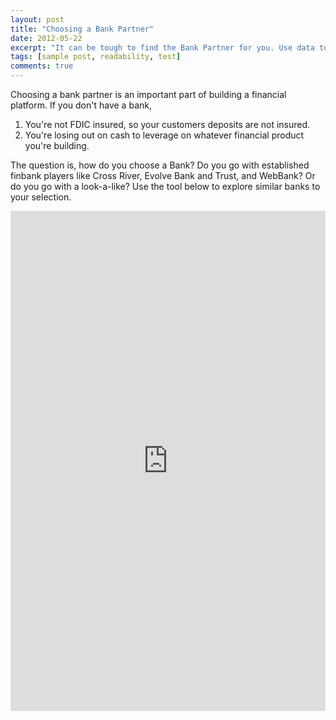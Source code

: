 ```yaml
---
layout: post
title: "Choosing a Bank Partner"
date: 2012-05-22
excerpt: "It can be tough to find the Bank Partner for you. Use data to find out."
tags: [sample post, readability, test]
comments: true
---
```


Choosing a bank partner is an important part of building a financial platform. If you don't have a bank, 

1) You're not FDIC insured, so your customers deposits are not insured. 
2) You're losing out on cash to leverage on whatever financial product you're building.

The question is, how do you choose a Bank? Do you go with established finbank players like Cross River, Evolve Bank and Trust, and WebBank? Or do you go with a look-a-like? Use the tool below to explore similar banks to your selection. 

<iframe height="800" width="100%" frameborder="no" src="https://kevin-troxell.shinyapps.io/market-landscape/?_ga=2.131989830.814221599.1666987212-2006745619.1666987212"> </iframe>


